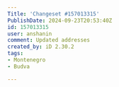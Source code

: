 ```yaml
---
Title: 'Changeset #157013315'
PublishDate: 2024-09-23T20:53:40Z
id: 157013315
user: anshanin
comment: Updated addresses
created_by: iD 2.30.2
tags:
- Montenegro
- Budva

---
```

